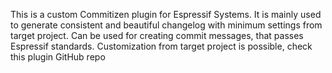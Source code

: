 This is a custom Commitizen plugin for Espressif Systems. 
It is mainly used to generate consistent and beautiful changelog with minimum settings from target project. 
Can be used for creating commit messages, that passes Espressif standards. 
Customization from target project is possible, check this plugin GitHub repo